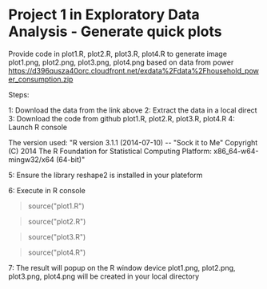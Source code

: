 # Project 1 in Exploratory Data Analysis - Generate quick plots

Provide code in plot1.R, plot2.R, plot3.R, plot4.R 
to generate image plot1.png, plot2.png, plot3.png, plot4.png
based on data from power 
https://d396qusza40orc.cloudfront.net/exdata%2Fdata%2Fhousehold_power_consumption.zip 

Steps:

1: Download the data from the link above
2: Extract the data in a local direct
3: Download the code from github plot1.R, plot2.R, plot3.R, plot4.R 
4: Launch R console

The version used:
"R version 3.1.1 (2014-07-10) -- "Sock it to Me"
Copyright (C) 2014 The R Foundation for Statistical Computing
Platform: x86_64-w64-mingw32/x64 (64-bit)"

5: Ensure the library reshape2 is installed in your plateform

6: Execute in R console

> source("plot1.R")

> source("plot2.R")

> source("plot3.R")

> source("plot4.R")

7: The result will popup on the R window device
plot1.png, plot2.png, plot3.png, plot4.png will be created in your local directory





